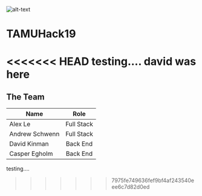 ![alt-text][logo]
# TAMUHack19

<<<<<<< HEAD
testing....
david was here
=======
## The Team 
| Name       | Role        |
| ------------- |:-------------:| 
| Alex Le      | Full Stack | 
| Andrew Schwenn      | Full Stack     | 
| David Kinman | Back End    | 
| Casper Egholm | Back End |

testing....

[logo]: https://cdn.d1baseball.com/logos/teams/256/texasam.png "Texas A&M University"
>>>>>>> 7975fe749636fef9bf4af243540eee6c7d82d0ed
